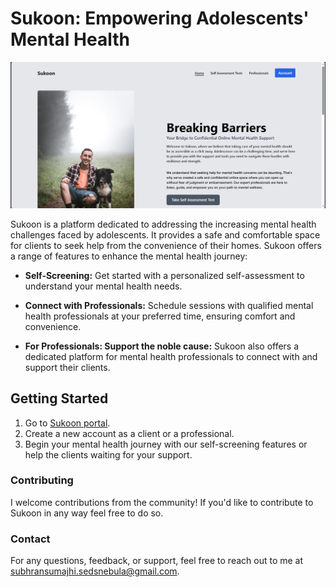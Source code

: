 # Sukoon: Empowering Adolescents' Mental Health

![Sukoon Homepage](/public/assets/homepage.png)

Sukoon is a platform dedicated to addressing the increasing mental health challenges faced by adolescents. It provides a safe and comfortable space for clients to seek help from the convenience of their homes. Sukoon offers a range of features to enhance the mental health journey:

- **Self-Screening:** Get started with a personalized self-assessment to understand your mental health needs.

- **Connect with Professionals:** Schedule sessions with qualified mental health professionals at your preferred time, ensuring comfort and convenience.

- **For Professionals: Support the noble cause:** Sukoon also offers a dedicated platform for mental health professionals to connect with and support their clients.

## Getting Started

1. Go to [Sukoon portal](https://sukoon-web.vercel.app/).
2. Create a new account as a client or a professional.
3. Begin your mental health journey with our self-screening features or help the clients waiting for your support.

### Contributing

I welcome contributions from the community! If you'd like to contribute to Sukoon in any way feel free to do so.

### Contact

For any questions, feedback, or support, feel free to reach out to me at [subhransumajhi.sedsnebula@gmail.com](mailto:subhransumajhi.sedsnebula@gmail.com).
